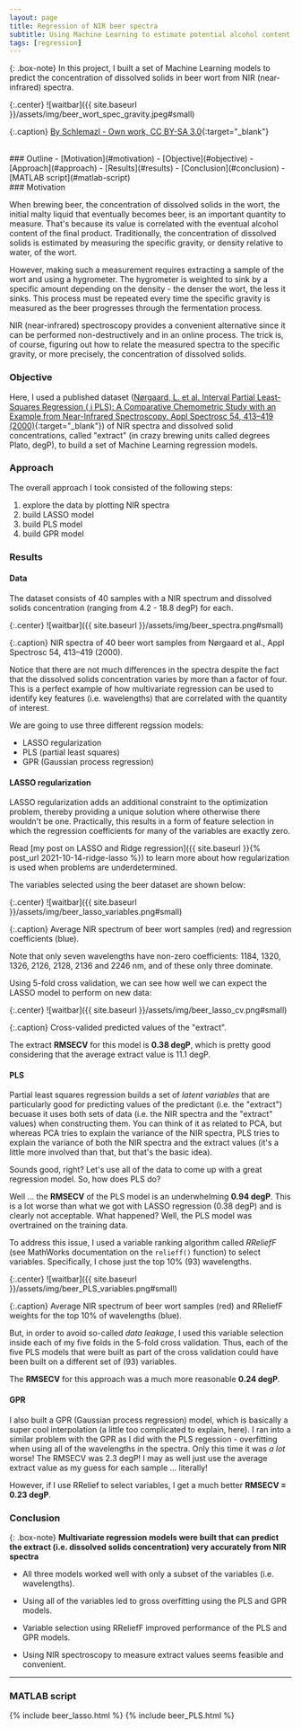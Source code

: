 ```yaml
---
layout: page
title: Regression of NIR beer spectra
subtitle: Using Machine Learning to estimate potential alcohol content
tags: [regression]
---
```


{: .box-note}
In this project, I built a set of Machine Learning models to predict the concentration of dissolved solids in beer wort from NIR (near-infrared) spectra.

{:.center}
![waitbar]({{ site.baseurl }}/assets/img/beer_wort_spec_gravity.jpeg#small)

{:.caption}
[By Schlemazl - Own work, CC BY-SA 3.0](https://commons.wikimedia.org/w/index.php?curid=22601592){:target="_blank"}

<br>
### Outline
- [Motivation](#motivation)
- [Objective](#objective)
- [Approach](#approach)
- [Results](#results)
- [Conclusion](#conclusion)
- [MATLAB script](#matlab-script)

<br>
### Motivation

When brewing beer, the concentration of dissolved solids in the wort, the initial malty liquid that eventually becomes beer, is an important quantity to measure. That's because its value is correlated with the eventual alcohol content of the final product. Traditionally, the concentration of dissolved solids is estimated by measuring the specific gravity, or density relative to water, of the wort.

However, making such a measurement requires extracting a sample of the wort and using a hygrometer. The hygrometer is weighted to sink by a specific amount depending on the density - the denser the wort, the less it sinks. This process must be repeated every time the specific gravity is measured as the beer progresses through the fermentation process.

NIR (near-infrared) spectroscopy provides a convenient alternative since it can be performed non-destructively and in an online process. The trick is, of course, figuring out how to relate the measured spectra to the specific gravity, or more precisely, the concentration of dissolved solids.

### Objective

Here, I used a published dataset ([Nørgaard, L. et al. Interval Partial Least-Squares Regression ( i PLS): A Comparative Chemometric Study with an Example from Near-Infrared Spectroscopy. Appl Spectrosc 54, 413–419 (2000)](https://journals.sagepub.com/doi/10.1366/0003702001949500){:target="_blank"}) of NIR spectra and dissolved solid concentrations, called "extract" (in crazy brewing units called degrees Plato, degP), to build a set of Machine Learning regression models. 

### Approach

The overall approach I took consisted of the following steps:

1. explore the data by plotting NIR spectra
2. build LASSO model
3. build PLS model
4. build GPR model

### Results

#### Data

The dataset consists of 40 samples with a NIR spectrum and dissolved solids concentration (ranging from 4.2 - 18.8 degP) for each.

{:.center}
![waitbar]({{ site.baseurl }}/assets/img/beer_spectra.png#small)

{:.caption}
NIR spectra of 40 beer wort samples from Nørgaard et al., Appl Spectrosc 54, 413–419 (2000).

Notice that there are not much differences in the spectra despite the fact that the dissolved solids concentration varies by more than a factor of four. This is a perfect example of how multivariate regression can be used to identify key features (i.e. wavelengths) that are correlated with the quantity of interest.

We are going to use three different regssion models:

- LASSO regularization
- PLS (partial least squares)
- GPR (Gaussian process regression)

#### LASSO regularization

LASSO regularization adds an additional constraint to the optimization problem, thereby providing a unique solution where otherwise there wouldn't be one. Practically, this results in a form of feature selection in which the regression coefficients for many of the variables are exactly zero.

Read [my post on LASSO and Ridge regression]({{ site.baseurl }}{% post_url 2021-10-14-ridge-lasso %}) to learn more about how regularization is used when problems are underdetermined.

The variables selected using the beer dataset are shown below:

{:.center}
![waitbar]({{ site.baseurl }}/assets/img/beer_lasso_variables.png#small)

{:.caption}
Average NIR spectrum of beer wort samples (red) and regression coefficients (blue).

Note that only seven wavelengths have non-zero coefficients: 1184, 1320, 1326, 2126, 2128, 2136 and 2246 nm, and of these only three dominate.

Using 5-fold cross validation, we can see how well we can expect the LASSO model to perform on new data:

{:.center}
![waitbar]({{ site.baseurl }}/assets/img/beer_lasso_cv.png#small)

{:.caption}
Cross-valided predicted values of the "extract".

The extract **RMSECV** for this model is **0.38 degP**, which is pretty good considering that the average extract value is 11.1 degP.

#### PLS

Partial least squares regression builds a set of _latent variables_ that are particularly good for predicting values of the predictant (i.e. the "extract") becuase it uses both sets of data (i.e. the NIR spectra and the "extract" values) when constructing them. You can think of it as related to PCA, but whereas PCA tries to explain the variance of the NIR spectra, PLS tries to explain the variance of both the NIR spectra and the extract values (it's a little more involved than that, but that's the basic idea).

Sounds good, right? Let's use all of the data to come up with a great regression model. So, how does PLS do?

Well ... the **RMSECV** of the PLS model is an underwhelming **0.94 degP**. This is a lot worse than what we got with LASSO regression (0.38 degP) and is clearly not acceptable. What happened? Well, the PLS model was overtrained on the training data.

To address this issue, I used a variable ranking algorithm called _RReliefF_ (see MathWorks documentation on the `relieff()` function) to select variables. Specifically, I chose just the top 10% (93) wavelengths.

{:.center}
![waitbar]({{ site.baseurl }}/assets/img/beer_PLS_variables.png#small)

{:.caption}
Average NIR spectrum of beer wort samples (red) and RReliefF weights for the top 10% of wavelengths (blue).

But, in order to avoid so-called _data leakage_, I used this variable selection inside each of my five folds in the 5-fold cross validation. Thus, each of the five PLS models that were built as part of the cross validation could have been built on a different set of (93) variables.

The **RMSECV** for this approach was a much more reasonable **0.24 degP**.

#### GPR

I also built a GPR (Gaussian process regression) model, which is basically a super cool interpolation (a little too complicated to explain, here). I ran into a similar problem with the GPR as I did with the PLS regession - overfitting when using all of the wavelengths in the spectra. Only this time it was _a lot_ worse! The RMSECV was 2.3 degP! I may as well just use the average extract value as my guess for each sample ... literally!

However, if I use RRelief to select variables, I get a much better **RMSECV = 0.23 degP**.

### Conclusion

{: .box-note}
**Multivariate regression models were built that can predict the extract (i.e. dissolved solids concentration) very accurately from NIR spectra**

- All three models worked well with only a subset of the variables (i.e. wavelengths).

- Using all of the variables led to gross overfitting using the PLS and GPR models.

- Variable selection using RReliefF improved performance of the PLS and GPR models.

- Using NIR spectroscopy to measure extract values seems feasible and convenient.

---

### MATLAB script 

{% include beer_lasso.html %}
{% include beer_PLS.html %}
